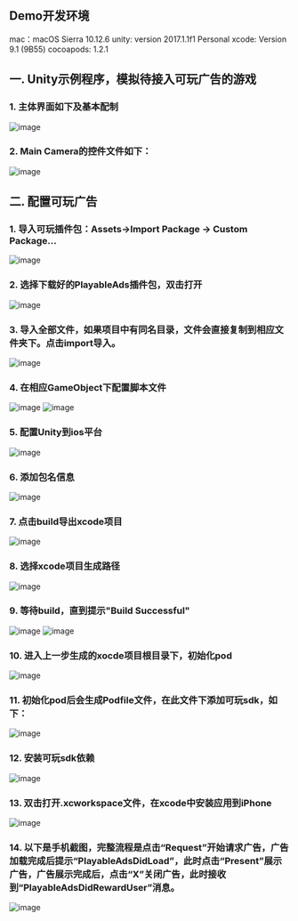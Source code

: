 ## Demo开发环境
mac：macOS Sierra 10.12.6
unity: version 2017.1.1f1 Personal
xcode: Version 9.1 (9B55)
cocoapods: 1.2.1
## 一. Unity示例程序，模拟待接入可玩广告的游戏
### 1. 主体界面如下及基本配制
![image](/images/image01.png)
### 2. Main Camera的控件文件如下：
![image](/images/image02.png)
## 二. 配置可玩广告
### 1. 导入可玩插件包：Assets->Import Package -> Custom Package...
![image](/images/image03.png)
### 2. 选择下载好的PlayableAds插件包，双击打开
![image](/images/image04.png)
### 3. 导入全部文件，如果项目中有同名目录，文件会直接复制到相应文件夹下。点击import导入。
![image](/images/image05.png)
### 4. 在相应GameObject下配置脚本文件
![image](/images/image06.png)
![image](/images/image07.png)
### 5. 配置Unity到ios平台
![image](/images/image08.png)
### 6. 添加包名信息
![image](/images/image09.png)
### 7. 点击build导出xcode项目
![image](/images/image10.png)
### 8. 选择xcode项目生成路径
![image](/images/image11.png)
### 9. 等待build，直到提示"Build Successful"
![image](/images/image12.png)
![image](/images/image13.png)
### 10. 进入上一步生成的xocde项目根目录下，初始化pod
![image](/images/image14.png)
### 11. 初始化pod后会生成Podfile文件，在此文件下添加可玩sdk，如下：
![image](/images/image15.png)
### 12. 安装可玩sdk依赖
![image](/images/image16.png)
### 13. 双击打开.xcworkspace文件，在xcode中安装应用到iPhone
![image](/images/image17.png)
### 14. 以下是手机截图，完整流程是点击“Request”开始请求广告，广告加载完成后提示“PlayableAdsDidLoad”，此时点击“Present”展示广告，广告展示完成后，点击“X”关闭广告，此时接收到“PlayableAdsDidRewardUser”消息。
![image](/images/image18.jpg)
